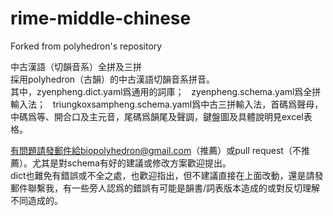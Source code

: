 # rime-middle-chinese
Forked from polyhedron's repository

中古漢語（切韻音系）全拼及三拼  
採用polyhedron（古韻）的中古漢語切韻音系拼音。  
其中，zyenpheng.dict.yaml爲通用的詞庫；  
zyenpheng.schema.yaml爲全拼輸入法；  
triungkoxsampheng.schema.yaml爲中古三拼輸入法，首碼爲聲母，中碼爲等、開合口及主元音，尾碼爲韻尾及聲調，鍵盤圖及具體說明見excel表格。  

有問題請發郵件給biopolyhedron@gmail.com（推薦）或pull request（不推薦）。尤其是對schema有好的建議或修改方案歡迎提出。   
dict也難免有錯誤或不全之處，也歡迎指出，但不建議直接在上面改動，還是請發郵件聯繫我，有一些旁人認爲的錯誤有可能是韻書/詞表版本造成的或對反切理解不同造成的。
